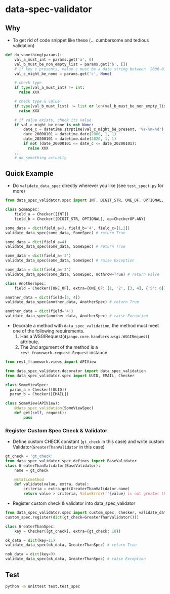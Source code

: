 # data-spec-validator

## Why
* To get rid of code snippet like these (... cumbersome and tedious validation)
``` python
def do_something(params):
    val_a_must_int = params.get('a', 0)
    val_b_must_be_non_empty_list = params.get('b', [])
    # if key c presents, value c must be a date string between '2000-01-01' to '2020-01-01'
    val_c_might_be_none = params.get('c', None)

    # check type
    if type(val_a_must_int) != int:
      raise XXX

    # check type & value
    if type(val_b_must_list) != list or len(val_b_must_be_non_empty_list) == 0:
      raise XXX

    # if value exists, check its value
    if val_c_might_be_none is not None:
        date_c = datetime.strptime(val_c_might_be_present, '%Y-%m-%d')
        date_20000101 = datetime.date(2000, 1, 1)
        date_20200101 = datetime.date(2020, 1, 1)
        if not (date_20000101 <= date_c <= date_20200101):
          raise XXX
    ...
    # do something actually
```

## Quick Example
* Do `validate_data_spec` directly wherever you like (see `test_spect.py` for more)
```python
from data_spec_validator.spec import INT, DIGIT_STR, ONE_OF, OPTIONAL, Checker, CheckerOP, validate_data_spec

class SomeSpec:
    field_a = Checker([INT])
    field_b = Checker([DIGIT_STR, OPTIONAL], op=CheckerOP.ANY)

some_data = dict(field_a=3, field_b='4', field_c=[1,2])
validate_data_spec(some_data, SomeSpec) # return True

some_data = dict(field_a=4)
validate_data_spec(some_data, SomeSpec) # return True

some_data = dict(field_a='3')
validate_data_spec(some_data, SomeSpec) # raise Exception

some_data = dict(field_a='3')
validate_data_spec(some_data, SomeSpec, nothrow=True) # return False

class AnotherSpec:
    field = Checker([ONE_OF], extra={ONE_OF: [1, '2', [3, 4], {'5': 6}]})

another_data = dict(field=[3, 4])
validate_data_spec(another_data, AnotherSpec) # return True

another_data = dict(field='4')
validate_data_spec(another_data, AnotherSpec) # raise Exception
```


* Decorate a method with `data_spec_validation`, the method must meet one of the following requirements.
    1) Has a WSGIRequest(`django.core.handlers.wsgi.WSGIRequest`) attribute.
    2) The 2nd argument of the method is a `rest_framework.request.Request` instance.
```python
from rest_framework.views import APIView

from data_spec_validator.decorator import data_spec_validation
from data_spec_validator.spec import UUID, EMAIL, Checker

class SomeViewSpec:
  param_a = Checker([UUID])
  param_b = Checker([EMAIL])

class SomeView(APIView):
    @data_spec_validation(SomeViewSpec)
    def get(self, request):
        pass
```

### Register Custom Spec Check & Validator
- Define custom CHECK constant (`gt_check` in this case) and write custom Validator(`GreaterThanValidator` in this case)
```python
gt_check = 'gt_check'
from data_spec_validator.spec.defines import BaseValidator
class GreaterThanValidator(BaseValidator):
    name = gt_check

    @staticmethod
    def validate(value, extra, data):
        criteria = extra.get(GreaterThanValidator.name)
        return value > criteria, ValueError(f'{value} is not greater than {criteria}')
```
- Register custom check & validator into data_spec_validator
```python
from data_spec_validator.spec import custom_spec, Checker, validate_data_spec
custom_spec.register(dict(gt_check=GreaterThanValidator()))

class GreaterThanSpec:
    key = Checker([gt_check], extra={gt_check: 10})

ok_data = dict(key=11)
validate_data_spec(ok_data, GreaterThanSpec) # return True

nok_data = dict(key=9)
validate_data_spec(ok_data, GreaterThanSpec) # raise Exception
```

## Test
```bash
python -m unittest test.test_spec
```